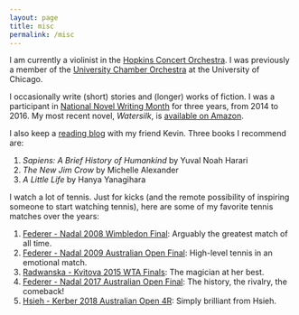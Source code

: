 ```yaml
---
layout: page
title: misc
permalink: /misc
---
```


I am currently a violinist in the [Hopkins Concert Orchestra](https://studentaffairs.jhu.edu/hso). I was previously a member of the [University Chamber Orchestra](https://music.uchicago.edu/page/instrumental-ensembles#University%20Chamber%20Orchestra) at the University of Chicago.

I occasionally write (short) stories and (longer) works of fiction. I was a participant in [National Novel Writing Month](https://nanowrimo.org/) for three years, from 2014 to 2016. My most recent novel, *Watersilk*, is [available on Amazon](https://www.amazon.com/Watersilk-Albert-Kuo/dp/1540777790). 

I also keep a [reading blog](https://albertandkevin.wordpress.com/) with my friend Kevin. Three books I recommend are:

1. *Sapiens: A Brief History of Humankind* by Yuval Noah Harari
2. *The New Jim Crow* by Michelle Alexander
3. *A Little Life* by Hanya Yanagihara

I watch a lot of tennis. Just for kicks (and the remote possibility of inspiring someone to start watching tennis), here are some of my favorite tennis matches over the years:

1. [Federer - Nadal 2008 Wimbledon Final](https://youtu.be/f8YEiCAPAbg): Arguably the greatest match of all time.
2. [Federer - Nadal 2009 Australian Open Final](https://youtu.be/zZO7saJQRxw): High-level tennis in an emotional match.
3. [Radwanska - Kvitova 2015 WTA Finals](https://youtu.be/6c9OCIRUnHI): The magician at her best.
4. [Federer - Nadal 2017 Australian Open Final](https://youtu.be/9gUvgm23qMU): The history, the rivalry, the comeback!
5. [Hsieh - Kerber 2018 Australian Open 4R](https://youtu.be/bMR2UuLu_gs): Simply brilliant from Hsieh.